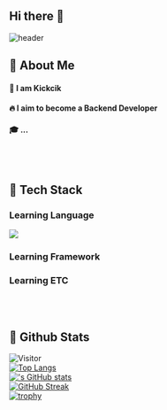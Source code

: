 ## Hi there 👋

<div>
  
  ![header](https://capsule-render.vercel.app/api?type=waving&color=gradient&height=300&section=header&text=WELCOME%F0%9F%A4%97)
  
</div>

<!--Body-->
  
  ## 👀 About Me
  #### :raising_hand: I am Kickcik<br/>
  #### :fire: I aim to become a Backend Developer<br/>
  #### :mortar_board: ...
  <br/>
  <br/>
  
  ## 🧱 Tech Stack
  ### Learning Language
  <!--Python-->
  <img src="https://img.shields.io/badge/Python-3776AB?style=flat-square&logo=Python&logoColor=white"/>
  <br/>
  
  ### Learning Framework
  
  ### Learning ETC
  <br/>
  <br/>
  
  ## 🤔 Github Stats
  ![Visitor](https://visitor-badge.laobi.icu/badge?page_id=kickcik.kickcik)
  <br/>
  [![Top Langs](https://github-readme-stats.vercel.app/api/top-langs/?username=kickcik)](https://github.com/anuraghazra/github-readme-stats)
  <br/>
  [!['s GitHub stats](https://github-readme-stats.vercel.app/api?username=kickcik&show_icons=true&theme=tokyonight)](https://github.com/anuraghazra/github-readme-stats)
  <br/>
  [![GitHub Streak](https://streak-stats.demolab.com/?user=kickcik&theme=radical)](https://git.io/streak-stats)
  <br/>
  [![trophy](https://github-profile-trophy.vercel.app/?username=kickcik&theme=radical)](https://github.com/ryo-ma/github-profile-trophy)
  
</div>

<!--
** ** is a ✨ _special_ ✨ repository because its `README.md` (this file) appears on your GitHub profile.

Here are some ideas to get you started:
- Hi there 👋
- 🔭 I’m currently working on ...
- 🌱 I’m currently learning ...
- 👯 I’m looking to collaborate on ...
- 🤔 I’m looking for help with ...
- 💬 Ask me about ...
- 📫 How to reach me: ...
- 😄 Pronouns: ...
- ⚡ Fun fact: ...
-->
